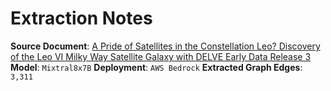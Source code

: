 # Extraction Notes

**Source Document**: [A Pride of Satellites in the Constellation Leo? Discovery of the Leo VI Milky Way Satellite Galaxy with DELVE Early Data Release 3](https://arxiv.org/abs/2408.00865)
**Model**: `Mixtral8x7B`
**Deployment**: `AWS Bedrock`
**Extracted Graph Edges**: `3,311`